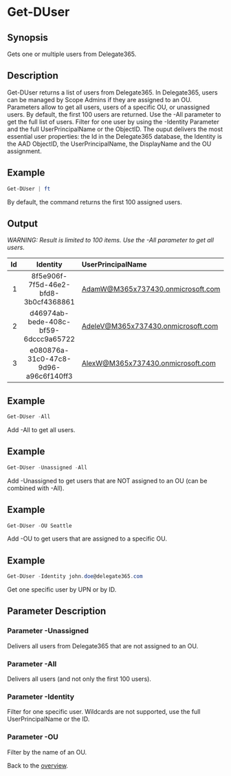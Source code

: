 # Get-DUser

## Synopsis
Gets one or multiple users from Delegate365.

## Description
Get-DUser returns a list of users from Delegate365.
In Delegate365, users can be managed by Scope Admins if they are assigned to an OU.
Parameters allow to get all users, users of a specific OU, or unassigned users.
By default, the first 100 users are returned. Use the -All parameter to get the full list of users. 
Filter for one user by using the -Identity Parameter and the full UserPrincipalName or the ObjectID.
The ouput delivers the most essential user properties: the Id in the Delegate365 database, the Identity is the AAD ObjectID, 
the UserPrincipalName, the DisplayName and the OU assignment.

## Example
```powershell
Get-DUser | ft
```
By default, the command returns the first 100 assigned users.

## Output
_WARNING: Result is limited to 100 items. Use the -All parameter to get all users._

| Id | Identity | UserPrincipalName | DisplayName | OrganizationalUnit
| ---:|:--------:|:----------------- |:-----------|:------------------
| 1 | 8f5e906f-7f5d-46e2-bfd8-3b0cf4368861 | AdamW@M365x737430.onmicrosoft.com | Adam Wallen | Seattle
| 2 | d46974ab-bede-408c-bf59-6dccc9a65722 | AdeleV@M365x737430.onmicrosoft.com | Adele Vance | Seattle
| 3 | e080876a-31c0-47c8-9d96-a96c6f140ff3 | AlexW@M365x737430.onmicrosoft.com | Alex Wilber | Seattle

## Example
```powershell
Get-DUser -All
```
Add -All to get all users.

## Example
```powershell
Get-DUser -Unassigned -All
```
Add -Unassigned to get users that are NOT assigned to an OU (can be combined with -All).

## Example
```powershell
Get-DUser -OU Seattle
```
Add -OU to get users that are assigned to a specific OU.

## Example
```powershell
Get-DUser -Identity john.doe@delegate365.com
```
Get one specific user by UPN or by ID.

## Parameter Description
### Parameter -Unassigned
Delivers all users from Delegate365 that are not assigned to an OU.
### Parameter -All
Delivers all users (and not only the first 100 users).
### Parameter -Identity
Filter for one specific user. Wildcards are not supported, use the full UserPrincipalName or the ID.
### Parameter -OU
Filter by the name of an OU.

Back to the [overview](https://github.com/delegate365/PowerShell).

